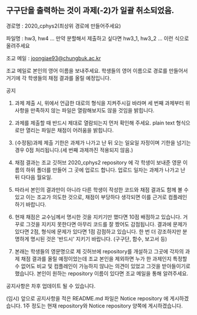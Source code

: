 ## 구구단을 출력하는 것이 과제(-2)가 일괄 취소되었음.

경로명 : 2020_cphys2(최상위 경로에 만들어주세요)

파일명 : hw3, hw4 … 만약 분할해서 제출하고 싶다면 hw3_1, hw3_2 … 이런 식으로 올려주세요

조교 메일 : joongjae93@chungbuk.ac.kr

조교 메일로 본인의 영어 이름을 보내주세요. 학생들의 영어 이름으로 경로를 만들어서 거기에 각 학생들의 채점 결과를 올릴 예정입니다.

공지

1. 과제 제출 시, 위에서 언급한 대로의 형식을 지켜주시길 바라며 세 번째 과제부터 위 사항을 만족하지 않는 파일은
   열람해보지도 않을 것임을 밝힙니다.

2. 과제를 제출할 때 반드시 제대로 열람되는지 먼저 확인해 주세요. plain text 형식으로만 열리는 파일은 채점이 어려움을 밝힙니다.

3. (수정됨)과제 제출 기한은 과제가 나가고 난 뒤 오는 일요일 자정이며 기한을 넘기는 경우 0점 처리됩니다.(세 번째 과제까진 적용되지 않음.)

4. 채점 결과는 조교 깃허브 2020_cphys2 repository 에 각 학생이 보내준 영문 이름의 하위 폴더를 만들어 그 곳에 업로드 합니다.
   업로드 일자는 과제가 나가고 난 뒤 다다음 월요일.

5. 따라서 본인의 결과만이 아니라 다른 학생이 작성한 코드와 채점 결과도 함께 볼 수  있고 이는 조교가 의도한 것으로, 채점이 부당하다 생각되면
   이를 근거로 컴플레인 하기 바랍니다.

6. 현재 채점은 교수님께서 명시한 것을 지키기만 했다면 10점 배점하고 있습니다. 거꾸로 그것을 지키지 못한다면 아무리 코드를 잘 짰어도
   감점됩니다. 결과에 문제가 있다면 2점, 형식에 문제가 있다면 1점 감점하고 있습니다. 한 번 더 강조하지만 분명하게 명시된 것은 '반드시'
   지키기 바랍니다. (구구단, 함수, 보고서 등)

7. 본래는 학생들의 영문명으로 제 깃허브에 repository를 개설하고 그곳에 각자의 과제 채점 결과를 올릴 예정이었는데 조교 본인을 제외하면
   누가 한 과제인지 특정할 수 없어도 비교 및 컴플레인이 가능하지 않냐는 의견이 있었고 그것을 받아들이기로 했습니다.
   본인이 원하는 repository 이름이 있다면 조교 메일을 통해 알려주세요.


공지사항은 차후 업데이트 될 수 있습니다.

(임시) 앞으로 공지사항을 적은 README.md 파일은 Notice repository 에 게시하겠습니다. 1주 정도는 현재 repository와 Notice repository 양쪽에 게시하겠습니다.
